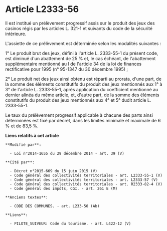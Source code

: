# Article L2333-56

Il est institué un prélèvement progressif assis sur le produit des jeux des casinos régis par les articles L. 321-1 et
suivants du code de la sécurité intérieure. 

L'assiette de ce prélèvement est déterminée selon les modalités suivantes : 

1° Le produit brut des jeux, défini à l'article L. 2333-55-1 du présent code, est diminué d'un abattement de 25 % et, le cas
échéant, de l'abattement supplémentaire mentionné au I de l'article 34 de la loi de finances rectificative pour 1995 (n°
95-1347 du 30 décembre 1995) ; 

2° Le produit net des jeux ainsi obtenu est réparti au prorata, d'une part, de la somme des éléments constitutifs du produit
des jeux mentionnés aux 1° à 3° de l'article L. 2333-55-1, après application du coefficient mentionné au dernier alinéa du
même article, et, d'autre part, de la somme des éléments constitutifs du produit des jeux mentionnés aux 4° et 5° dudit
article L. 2333-55-1. 

Le taux du prélèvement progressif applicable à chacune des parts ainsi déterminées est fixé par décret, dans les limites
minimale et maximale de 6 % et de 83,5 %.

**Liens relatifs à cet article**

	**Modifié par**:

	  - Loi n°2014-1655 du 29 décembre 2014 - art. 39 (V)

	**Cité par**:

	  - Décret n°2015-669 du 15 juin 2015 (V)
	  - Code général des collectivités territoriales - art. L2333-55-1 (V)
	  - Code général des collectivités territoriales - art. L2333-57 (V)
	  - Code général des collectivités territoriales - art. R2333-82-4 (V)
	  - Code général des impôts, CGI. - art. 261 E (M)

	**Anciens textes**:

	  - CODE DES COMMUNES. - art. L233-50 (Ab)

	**Liens**:

	  - PILOTE_SUIVEUR: Code du tourisme. - art. L422-12 (V)
